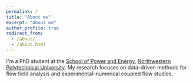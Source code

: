 ```yaml
---
permalink: /
title: "About me"
excerpt: "About me"
author_profile: true
redirect_from:
  - /about/
  - /about.html
---
```


I'm a PhD student at the [School of Power and Energy](http://endongneng.nwpu.edu.cn/), [Northwestern Polytechnical University](https://en.nwpu.edu.cn/). My research focuses on data-driven methods for flow field analysis and experimental–numerical coupled flow studies.
